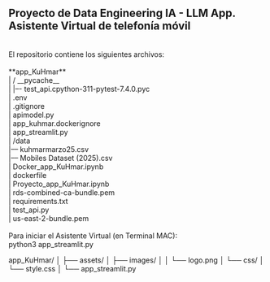 ## **Proyecto de Data Engineering IA - LLM App. Asistente Virtual de telefonía móvil** <br>
<br>
El repositorio contiene los siguientes archivos: <br>
<br>
**app_KuHmar** <br>
| / __pycache__ <br>
|   |–- test_api.cpython-311-pytest-7.4.0.pyc <br>
| .env <br>
| .gitignore <br>
| apimodel.py <br>
| app_kuhmar.dockerignore <br>
| app_streamlit.py <br>
| /data <br>
  |–– kuhmarmarzo25.csv <br>
  |–– Mobiles Dataset (2025).csv <br>
| Docker_app_KuHmar.ipynb <br>
| dockerfile <br>
| Proyecto_app_KuHmar.ipynb <br>
| rds-combined-ca-bundle.pem <br>
| requirements.txt <br>
| test_api.py <br>
| us-east-2-bundle.pem <br>
<br>
Para iniciar el Asistente Virtual (en Terminal MAC): <br>
python3 app_streamlit.py <br>


app_KuHmar/
│
├── assets/
│   ├── images/
│   │   └── logo.png
│   └── css/
│       └── style.css
│
└── app_streamlit.py
